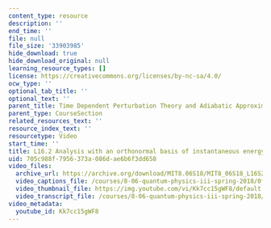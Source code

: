 ```yaml
---
content_type: resource
description: ''
end_time: ''
file: null
file_size: '33903985'
hide_download: true
hide_download_original: null
learning_resource_types: []
license: https://creativecommons.org/licenses/by-nc-sa/4.0/
ocw_type: ''
optional_tab_title: ''
optional_text: ''
parent_title: Time Dependent Perturbation Theory and Adiabatic Approximation
parent_type: CourseSection
related_resources_text: ''
resource_index_text: ''
resourcetype: Video
start_time: ''
title: L16.2 Analysis with an orthonormal basis of instantaneous energy eigenstates
uid: 705c988f-7956-373a-086d-ae6b6f3dd658
video_files:
  archive_url: https://archive.org/download/MIT8.06S18/MIT8_06S18_L16S2_300k.mp4
  video_captions_file: /courses/8-06-quantum-physics-iii-spring-2018/0f1a590559c958b481affb3d9d18d8c3_Kk7cc15gWF8.vtt
  video_thumbnail_file: https://img.youtube.com/vi/Kk7cc15gWF8/default.jpg
  video_transcript_file: /courses/8-06-quantum-physics-iii-spring-2018/d3f31dc84f209fdf0575e375d12ee253_Kk7cc15gWF8.pdf
video_metadata:
  youtube_id: Kk7cc15gWF8
---
```

